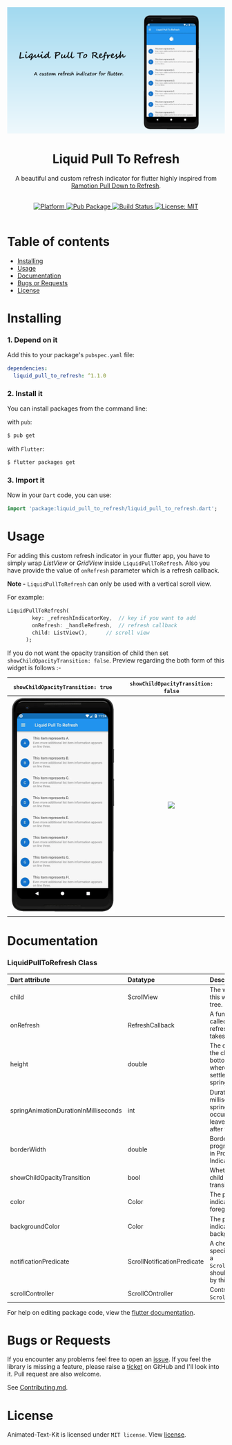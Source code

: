 <div align="center"><img src="https://github.com/aagarwal1012/Liquid-Pull-To-Refresh/blob/master/display/cover.png?raw=true"/></div>

# <div align="center">Liquid Pull To Refresh</div>
<div align="center"><p>A beautiful and custom refresh indicator for flutter highly inspired from <a href="https://dribbble.com/shots/1797373-Pull-Down-To-Refresh">Ramotion Pull Down to Refresh</a>.</p></div><br>

<div align="center">
	<a href="https://flutter.io">
    <img src="https://img.shields.io/badge/Platform-Flutter-yellow.svg"
      alt="Platform" />
  </a>
  	<a href="https://pub.dartlang.org/packages/liquid_pull_to_refresh">
    <img src="https://img.shields.io/pub/v/liquid_pull_to_refresh.svg"
      alt="Pub Package" />
  </a>
  	<a href="https://travis-ci.com/aagarwal1012/Liquid-Pull-To-Refresh">
    <img src="https://travis-ci.com/aagarwal1012/Liquid-Pull-To-Refresh.svg?token=pXLTRcXnVLpccbxqiWBi&branch=master"
      alt="Build Status" />
  </a>
  	<a href="https://opensource.org/licenses/MIT">
    <img src="https://img.shields.io/badge/License-MIT-red.svg?style=flat-square"
      alt="License: MIT" />
  </a>
</div><br>

# Table of contents

  * [Installing](#installing)
  * [Usage](#usage)
  * [Documentation](#documentation)
  * [Bugs or Requests](#bugs-or-requests)
  * [License](#license)

# Installing

### 1. Depend on it
Add this to your package's `pubspec.yaml` file:

```yaml
dependencies:
  liquid_pull_to_refresh: ^1.1.0
```

### 2. Install it

You can install packages from the command line:

with `pub`:

```css
$ pub get
```

with `Flutter`:

```css
$ flutter packages get
```

### 3. Import it

Now in your `Dart` code, you can use: 

```dart
import 'package:liquid_pull_to_refresh/liquid_pull_to_refresh.dart';
```


# Usage

For adding this custom refresh indicator in your flutter app, you have to simply wrap *ListView*  or *GridView* inside `LiquidPullToRefresh`. Also you have provide the value of `onRefresh` parameter which is a refresh callback. 

**Note -** `LiquidPullToRefresh` can only be used with a vertical scroll view.

For example:

```dart
LiquidPullToRefresh(
        key: _refreshIndicatorKey,	// key if you want to add
        onRefresh: _handleRefresh,	// refresh callback
        child: ListView(),		// scroll view
      );
```

If you do not want the opacity transition of child then set `showChildOpacityTransition: false`.  Preview regarding the both form of this widget is follows :-
<div align="center">
<table>
<thead>
<tr>
<th style="text-align:center"><code>showChildOpacityTransition: true</code></th>
<th style="text-align:center"><code>showChildOpacityTransition: false</code></th>
</tr>
</thead>
<tbody>
<tr>
<td style="text-align:center"><img src="https://github.com/aagarwal1012/Liquid-Pull-To-Refresh/blob/master/display/liquid.gif?raw=true" height = "500px"/></td>
<td style="text-align:center"><img src="https://github.com/aagarwal1012/Liquid-Pull-To-Refresh/blob/master/display/liquid_false.gif?raw=true" height = "500px"/></td>
</tr>
</tbody>
</table>
</div>

# Documentation

### LiquidPullToRefresh Class

| Dart attribute                        | Datatype                    | Description                                                  |     Default Value     |
| :------------------------------------ | :-------------------------- | :----------------------------------------------------------- | :-------------------: |
| child                                 | ScrollView                  | The widget below this widget in the tree.                    |       @required       |
| onRefresh                             | RefreshCallback             | A function that's called when the refreshing of page takes place. |       @required       |
| height                                | double                      | The distance from the child's top or bottom edge to where the box will settle after the spring effect. |         100.0         |
| springAnimationDurationInMilliseconds | int                         | Duration in milliseconds of springy effect that occurs when we leave dragging after full drag. |         1000          |
| borderWidth                           | double                      | Border width of progressing circle in Progressing Indicator. |          2.0          |
| showChildOpacityTransition            | bool                        | Whether to show child opacity transition or not.             |         true          |
| color                                 | Color                       | The progress indicator's foreground color.                   | ThemeData.accentColor |
| backgroundColor                       | Color                       | The progress indicator's background color.                   | ThemeData.canvasColor |
| notificationPredicate                 | ScrollNotificationPredicate | A check that specifies whether a `ScrollNotification` should be handled by this widget. |         null          |
| scrollController                      | ScrollCOntroller            | Controls the `ScrollView` child.                             |         null          |

For help on editing package code, view the [flutter documentation](https://flutter.io/developing-packages/).

# Bugs or Requests

If you encounter any problems feel free to open an [issue](https://github.com/aagarwal1012/Liquid-Pull-To-Refresh/issues/new?template=bug_report.md). If you feel the library is missing a feature, please raise a [ticket](https://github.com/aagarwal1012/Liquid-Pull-To-Refresh/issues/new?template=feature_request.md) on GitHub and I'll look into it. Pull request are also welcome. 

See [Contributing.md](https://github.com/aagarwal1012/Liquid-Pull-To-Refresh/blob/master/CONTRIBUTING.md).

# License
Animated-Text-Kit is licensed under `MIT license`. View [license](https://github.com/aagarwal1012/Liquid-Pull-To-Refresh/blob/master/LICENSE).
